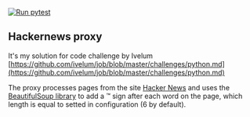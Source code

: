 [![Run pytest](https://github.com/yuriy-kormin/hackernews-proxy/actions/workflows/run_tests.yml/badge.svg)](https://github.com/yuriy-kormin/hackernews-proxy/actions/workflows/run_tests.yml)
## Hackernews proxy

It's my solution for code challenge by Ivelum [https://github.com/ivelum/job/blob/master/challenges/python.md](https://github.com/ivelum/job/blob/master/challenges/python.md)

The proxy processes pages from the site  [Hacker News](https://news.ycombinator.com/) and uses the [BeautifulSoup library](https://pypi.org/project/beautifulsoup4/) to add a ™ sign after each word on the page, which length is equal to setted in configuration
(6 by default).

